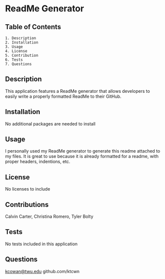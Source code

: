 # ReadMe Generator 
  ## Table of Contents
    1. Description
    2. Installation
    3. Usage
    4. License
    5. Contribution
    6. Tests
    7. Questions

  ##  Description
   This application features a ReadMe generator that allows developers to easily write a properly formatted ReadMe to their GitHub.
        
  ## Installation
   No additional packages are needed to install
        
  ## Usage
   I personally used my ReadMe generator to generate this readme attached to my files. It is great to use because it is already formatted for a readme, with proper headers, indentions, etc.
        
  ## License 
   No licenses to include
        
  ## Contributions
   Calvin Carter, Christina Romero, Tyler Bolty
        
  ## Tests
   No tests included in this application
        
  ## Questions
   kcowan@twu.edu
   github.com/ktcwn
        
